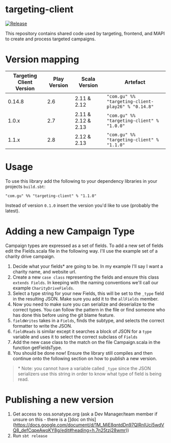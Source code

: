 # targeting-client
[![Release](https://github.com/guardian/targeting-client/actions/workflows/release.yml/badge.svg)](https://github.com/guardian/targeting-client/actions/workflows/release.yml)

This repository contains shared code used by targeting, frontend, and MAPI to create and process targeted campaigns.

# Version mapping

|Targeting Client Version|Play Version|Scala Version     |Artefact                                            |
|------------------------|------------|------------------|----------------------------------------------------|
|0.14.8                  |2.6         |2.11 & 2.12       |`"com.gu" %% "targeting-client-play26" % "0.14.8"`  |
|1.0.x                   |2.7         |2.11 & 2.12 & 2.13|`"com.gu" %% "targeting-client" % "1.0.0"`          |
|1.1.x                   |2.8         |2.12 & 2.13       |`"com.gu" %% "targeting-client" % "1.1.0"`          |

# Usage

To use this library add the following to your dependency libraries in your projects `build.sbt`:

`"com.gu" %% "targeting-client" % "1.1.0"`

Instead of version `0.1.0` insert the version you'd like to use (probably the latest). 


# Adding a new Campaign Type

Campaign types are expressed as a set of fields. To add a new set of fields edit the Fields.scala file in the following way. I'll use the example set of a charity drive campaign.

1. Decide what your fields* are going to be. In my example I'll say I want a charity name, and website url.
2. Create a new `case class` representing the fields and ensure this class `extends Fields`. In keeping with the naming conventions we'll call our example `CharityDriveFields`.
3. Select a type string for your new Fields, this will be set to the `_type` field in the resulting JSON. Make sure you add it to the `allFields` member.
4. Now you need to make sure you can serialize and deserialize to the correct types. You can follow the pattern in the file or find someone who has done this before using the git blame feature.
  1. `fieldWrites` takes in a `Fields`, finds the subtype, and selects the correct formatter to write the JSON.
  2. `fieldReads` is similar except it searches a block of JSON for a `type` variable and uses it to select the correct subclass of `Fields`
5. Add the new case class to the match on the file Campaign.scala in the function getFieldsType.
6. You should be done now! Ensure the library still compiles and then continue onto the following section on how to publish a new version.

> \* Note: you cannot have a variable called `_type` since the JSON serializers use this string in order to know what type of field is being read.

# Publishing a new version

1. Get access to oss.sonatype.org (ask a Dev Manager/team member if unsure on this - there is a []doc on this](https://docs.google.com/document/d/1M_MiE8qntdDn97QIRnIUci5wdVQ8_defCqpeAwoKY8g/edit#heading=h.7n25tzj28wmr))
2. Run `sbt release`
